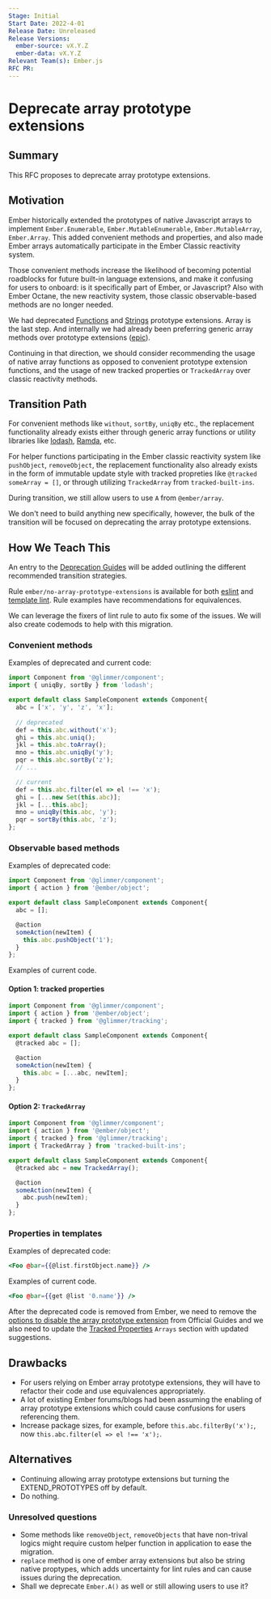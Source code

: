 ```yaml
---
Stage: Initial
Start Date: 2022-4-01
Release Date: Unreleased
Release Versions:
  ember-source: vX.Y.Z
  ember-data: vX.Y.Z
Relevant Team(s): Ember.js
RFC PR: 
---
```


# Deprecate array prototype extensions

## Summary

This RFC proposes to deprecate array prototype extensions.

## Motivation

Ember historically extended the prototypes of native Javascript arrays to implement `Ember.Enumerable`, `Ember.MutableEnumerable`, `Ember.MutableArray`, `Ember.Array`. This added convenient methods and properties, and also made Ember arrays automatically participate in the Ember Classic reactivity system.

Those convenient methods increase the likelihood of becoming potential roadblocks for future built-in language extensions, and make it confusing for users to onboard: is it specifically part of Ember, or Javascript? Also with Ember Octane, the new reactivity system, those classic observable-based methods are no longer needed.

We had deprecated [Functions](https://github.com/emberjs/rfcs/blob/master/text/0272-deprecation-native-function-prototype-extensions.md) and [Strings](https://github.com/emberjs/rfcs/blob/master/text/0236-deprecation-ember-string.md) prototype extensions. Array is the last step. And internally we had already been preferring generic array methods over prototype extensions ([epic](https://github.com/emberjs/ember.js/issues/15501)).

Continuing in that direction, we should consider recommending the usage of native array functions as opposed to convenient prototype extension functions, and the usage of new tracked properties or `TrackedArray` over classic reactivity methods.

## Transition Path

For convenient methods like `without`, `sortBy`, `uniqBy` etc., the replacement functionality already exists either through generic array functions or utility libraries like [lodash](https://lodash.com), [Ramda](https://ramdajs.com), etc.

For helper functions participating in the Ember classic reactivity system like `pushObject`, `removeObject`, the replacement functionality also already exists in the form of immutable update style with tracked propreties like `@tracked someArray = []`, or through utilizing `TrackedArray` from `tracked-built-ins`.

During transition, we still allow users to use `A` from `@ember/array`.

We don't need to build anything new specifically, however, the bulk of the transition will be
focused on deprecating the array prototype extensions.

## How We Teach This

An entry to the [Deprecation Guides](https://deprecations.emberjs.com/v4.x) will be added outlining the different recommended transition strategies.

Rule `ember/no-array-prototype-extensions` is available for both [eslint](https://github.com/ember-cli/eslint-plugin-ember/blob/master/docs/rules/no-array-prototype-extensions.md) and [template lint](https://github.com/ember-template-lint/ember-template-lint/blob/master/docs/rule/no-array-prototype-extensions.md). Rule examples have recommendations for equivalences.

We can leverage the fixers of lint rule to auto fix some of the issues. We will also create codemods to help with this migration.

### Convenient methods
Examples of deprecated and current code:
```js
import Component from '@glimmer/component';
import { uniqBy, sortBy } from 'lodash';

export default class SampleComponent extends Component{
  abc = ['x', 'y', 'z', 'x'];
  
  // deprecated
  def = this.abc.without('x');
  ghi = this.abc.uniq();
  jkl = this.abc.toArray();
  mno = this.abc.uniqBy('y');
  pqr = this.abc.sortBy('z');
  // ...

  // current
  def = this.abc.filter(el => el !== 'x');
  ghi = [...new Set(this.abc)];
  jkl = [...this.abc];
  mno = uniqBy(this.abc, 'y');
  pqr = sortBy(this.abc, 'z');
};
```

### Observable based methods
Examples of deprecated code:
```js
import Component from '@glimmer/component';
import { action } from '@ember/object';

export default class SampleComponent extends Component{
  abc = [];

  @action
  someAction(newItem) {
    this.abc.pushObject('1');
  }
};
```

Examples of current code. 
#### Option 1: tracked properties
```js
import Component from '@glimmer/component';
import { action } from '@ember/object';
import { tracked } from '@glimmer/tracking';

export default class SampleComponent extends Component{
  @tracked abc = [];

  @action
  someAction(newItem) {
    this.abc = [...abc, newItem];
  }
};
```

#### Option 2: `TrackedArray`
```js
import Component from '@glimmer/component';
import { action } from '@ember/object';
import { tracked } from '@glimmer/tracking';
import { TrackedArray } from 'tracked-built-ins';

export default class SampleComponent extends Component{
  @tracked abc = new TrackedArray();

  @action
  someAction(newItem) {
    abc.push(newItem);
  }
};
```

### Properties in templates
Examples of deprecated code:

```hbs
<Foo @bar={{@list.firstObject.name}} />
```

Examples of  current code.
```hbs
<Foo @bar={{get @list '0.name'}} />
```

After the deprecated code is removed from Ember, we need to remove the [options to disable the array prototype extension](https://guides.emberjs.com/v4.2.0/configuring-ember/disabling-prototype-extensions/) from Official Guides and we also need to update the [Tracked Properties](https://guides.emberjs.com/v4.2.0/upgrading/current-edition/tracked-properties/#toc_arrays) `Arrays` section with updated suggestions.

## Drawbacks
- For users relying on Ember array prototype extensions, they will have to refactor their code and use equivalences appropriately.
- A lot of existing Ember forums/blogs had been assuming the enabling of array prototype extensions which could cause confusions for users referencing them.
- Increase package sizes, for example, before `this.abc.filterBy('x');`, now `this.abc.filter(el => el !== 'x');`.

## Alternatives
- Continuing allowing array prototype extensions but turning the EXTEND_PROTOTYPES off by default.
- Do nothing.

### Unresolved questions
- Some methods like `removeObject`, `removeObjects` that have non-trival logics might require custom helper function in application to ease the migration.
- `replace` method is one of ember array extensions but also be string native proptypes, which adds uncertainty for lint rules and can cause issues during the deprecation.
- Shall we deprecate `Ember.A()` as well or still allowing users to use it?
